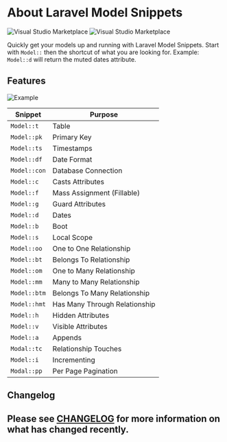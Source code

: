 # About Laravel Model Snippets

![Visual Studio Marketplace](https://img.shields.io/vscode-marketplace/d/ahinkle.laravel-model-snippets.svg) ![Visual Studio Marketplace](https://img.shields.io/vscode-marketplace/v/ahinkle.laravel-model-snippets.svg)


Quickly get your models up and running with Laravel Model Snippets. Start with `Model::` then the shortcut of what you are looking for. Example: `Model::d` will return the muted dates attribute.

## Features
![Example](images/example.gif)

| Snippet                      | Purpose                       |
| ---------------------------- | ----------------------------- |
| `Model::t`                   | Table                         |
| `Model::pk`                  | Primary Key                   |
| `Model::ts`                  | Timestamps                    |
| `Model::df`                  | Date Format                   |
| `Model::con`                 | Database Connection           |
| `Model::c`                   | Casts Attributes              |
| `Model::f`                   | Mass Assignment (Fillable)    |
| `Model::g`                   | Guard Attributes              |
| `Model::d`                   | Dates                         |
| `Model::b`                   | Boot                          |
| `Model::s`                   | Local Scope                   |
| `Model::oo`                  | One to One Relationship       |
| `Model::bt`                  | Belongs To Relationship       |
| `Model::om`                  | One to Many Relationship      |
| `Model::mm`                  | Many to Many Relationship     |
| `Model::btm`                 | Belongs To Many Relationship  |
| `Model::hmt`                 | Has Many Through Relationship |
| `Model::h`                   | Hidden Attributes             |
| `Model::v`                   | Visible Attributes            |
| `Model::a`                   | Appends                       |
| `Modal::tc`                  | Relationship Touches          |
| `Model::i`                   | Incrementing                  |
| `Modal::pp`                  | Per Page Pagination           |


## Changelog
Please see [CHANGELOG](CHANGELOG.md) for more information on what has changed recently.
-----------------------------------------------------------------------------------------------------------
